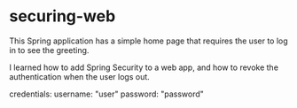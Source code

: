 # securing-web

This Spring application has a simple home page that requires the user to log in to see the greeting. 

I learned how to add Spring Security to a web app, and how to revoke the authentication when the user logs out. 

credentials:
username: "user"
password: "password"
